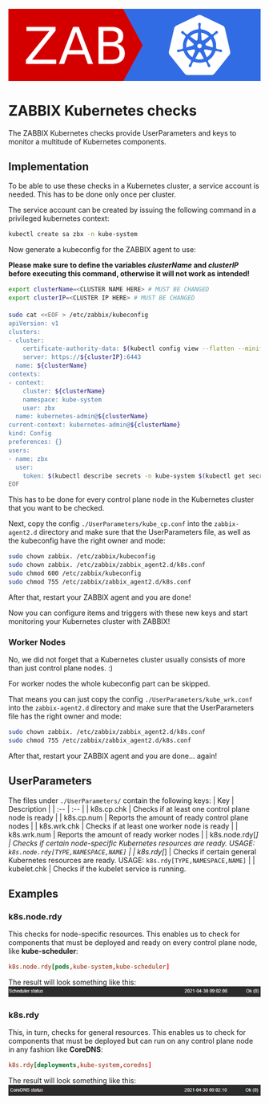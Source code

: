 ![ZABBIX meets kubernetes](images/zabbix-kubernetes.png)

# ZABBIX Kubernetes checks
The ZABBIX Kubernetes checks provide UserParameters and keys to monitor a multitude of Kubernetes components.

## Implementation
To be able to use these checks in a Kubernetes cluster, a service account is needed. This has to be done only once per cluster.

The service account can be created by issuing the following command in a privileged kubernetes context:

```bash
kubectl create sa zbx -n kube-system
```

Now generate a kubeconfig for the ZABBIX agent to use:

__Please make sure to define the variables _clusterName_ and _clusterIP_ before executing this command, otherwise it will not work as intended!__
```bash
export clusterName=<CLUSTER NAME HERE> # MUST BE CHANGED
export clusterIP=<CLUSTER IP HERE> # MUST BE CHANGED

sudo cat <<EOF > /etc/zabbix/kubeconfig
apiVersion: v1
clusters:
- cluster:
    certificate-authority-data: $(kubectl config view --flatten --minify | grep "certificate-authority-data:" | cut -c33-4096)
    server: https://${clusterIP}:6443
  name: ${clusterName}
contexts:
- context:
    cluster: ${clusterName}
    namespace: kube-system
    user: zbx
  name: kubernetes-admin@${clusterName}
current-context: kubernetes-admin@${clusterName}
kind: Config
preferences: {}
users:
- name: zbx
  user:
    token: $(kubectl describe secrets -n kube-system $(kubectl get secret -n kube-system | grep zbx-token | awk '{print $1}') | grep "token:" | cut -c13-4096)
EOF
```

This has to be done for every control plane node in the Kubernetes cluster that you want to be checked.

Next, copy the config `./UserParameters/kube_cp.conf` into the `zabbix-agent2.d` directory and make sure that the UserParameters file, as well as the kubeconfig have the right owner and mode:

```bash
sudo chown zabbix. /etc/zabbix/kubeconfig
sudo chown zabbix. /etc/zabbix/zabbix_agent2.d/k8s.conf
sudo chmod 600 /etc/zabbix/kubeconfig
sudo chmod 755 /etc/zabbix/zabbix_agent2.d/k8s.conf
```

After that, restart your ZABBIX agent and you are done!

Now you can configure items and triggers with these new keys and start monitoring your Kubernetes cluster with ZABBIX!

### Worker Nodes
No, we did not forget that a Kubernetes cluster usually consists of more than just control plane nodes. :)

For worker nodes the whole kubeconfig part can be skipped.

That means you can just copy the config `./UserParameters/kube_wrk.conf` into the `zabbix-agent2.d` directory and make sure that the UserParameters file has the right owner and mode:

```bash
sudo chown zabbix. /etc/zabbix/zabbix_agent2.d/k8s.conf
sudo chmod 755 /etc/zabbix/zabbix_agent2.d/k8s.conf
```

After that, restart your ZABBIX agent and you are done... again!

## UserParameters
The files under `./UserParameters/` contain the following keys:
| Key | Description |
| :-- | :-- |
| k8s.cp.chk | Checks if at least one control plane node is ready |
| k8s.cp.num | Reports the amount of ready control plane nodes |
| k8s.wrk.chk | Checks if at least one worker node is ready |
| k8s.wrk.num | Reports the amount of ready worker nodes |
| k8s.node.rdy[*] | Checks if certain node-specific Kubernetes resources are ready. USAGE: `k8s.node.rdy[TYPE,NAMESPACE,NAME]` |
| k8s.rdy[*] | Checks if certain general Kubernetes resources are ready. USAGE: `k8s.rdy[TYPE,NAMESPACE,NAME]` |
| kubelet.chk | Checks if the kubelet service is running. 

## Examples
### k8s.node.rdy
This checks for node-specific resources. This enables us to check for components that must be deployed and ready on every control plane node, like __kube-scheduler__:
```conf
k8s.node.rdy[pods,kube-system,kube-scheduler]
```

The result will look something like this:
![Kube Scheduler Example](images/scheduler_example.png)

### k8s.rdy
This, in turn, checks for general resources. This enables us to check for components that must be deployed but can run on any control plane node in any fashion like __CoreDNS__:
```conf
k8s.rdy[deployments,kube-system,coredns]
```

The result will look something like this:
![CoreDNS Example](images/coredns_example.png)
